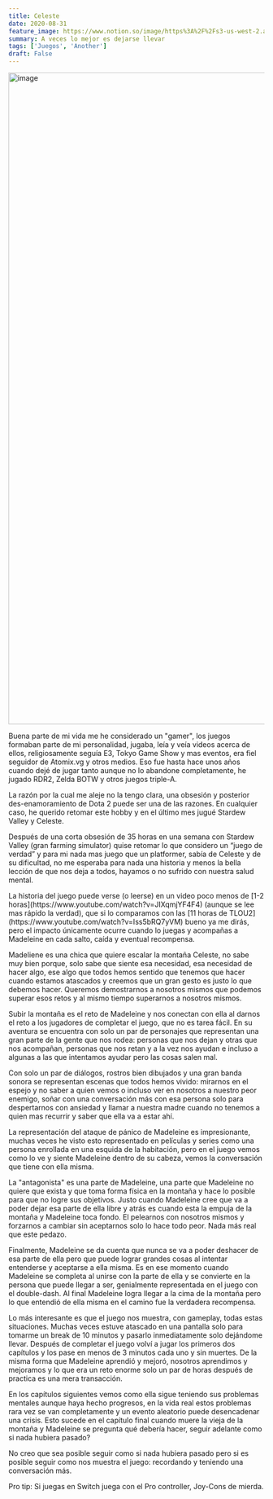 ```yaml
---
title: Celeste
date: 2020-08-31
feature_image: https://www.notion.so/image/https%3A%2F%2Fs3-us-west-2.amazonaws.com%2Fsecure.notion-static.com%2Ffadcc85f-8a84-4ee9-a65d-327542e80fa4%2Fcover.jpg?table=block&id=426589f8-dc09-452f-91c2-9a13ef2f40d8&userId=&cache=v2
summary: A veces lo mejor es dejarse llevar
tags: ['Juegos', 'Another']
draft: False
---
```


<img alt="image" src="https://www.notion.so/image/https%3A%2F%2Fs3-us-west-2.amazonaws.com%2Fsecure.notion-static.com%2Ffadcc85f-8a84-4ee9-a65d-327542e80fa4%2Fcover.jpg?table=block&id=426589f8-dc09-452f-91c2-9a13ef2f40d8&userId=&cache=v2" style="width: 1280px" />

<p class="None">Buena parte de mi vida me he considerado un "gamer", los juegos formaban parte de mi personalidad, jugaba, leía y veía videos acerca de ellos, religiosamente seguía E3, Tokyo Game Show y mas eventos, era fiel seguidor de Atomix.vg y otros medios. Eso fue hasta hace unos años cuando dejé de jugar tanto aunque no lo abandone completamente, he jugado RDR2, Zelda BOTW y otros juegos triple-A.</p>

<p class="None">La razón por la cual me aleje no la tengo clara, una obsesión y posterior des-enamoramiento de Dota 2 puede ser una de las razones. En cualquier caso, he querido retomar este hobby y en el último mes jugué Stardew Valley y Celeste.</p>

<p class="None">Después de una corta obsesión de 35 horas en una semana con Stardew Valley (gran farming simulator) quise retomar lo que considero un “juego de verdad” y para mi nada mas juego que un platformer, sabía de Celeste y de su dificultad, no me esperaba para nada una historia y menos la bella lección de que nos deja a todos, hayamos o no sufrido con nuestra salud mental.</p>

<p class="None">La historia del juego puede verse (o leerse) en un video poco menos de [1-2 horas](https://www.youtube.com/watch?v=JIXqmjYF4F4) (aunque se lee mas rápido la verdad), que si lo comparamos con las [11 horas de TLOU2](https://www.youtube.com/watch?v=Iss5bRQ7yVM) bueno ya me dirás, pero el impacto únicamente ocurre cuando lo juegas y acompañas a Madeleine en cada salto, caída y eventual recompensa.</p>

<p class="None">Madeliene es una chica que quiere escalar la montaña Celeste, no sabe muy bien porque, solo sabe que siente esa necesidad, esa necesidad de hacer algo, ese algo que todos hemos sentido que tenemos que hacer cuando estamos atascados y creemos que un gran gesto es justo lo que debemos hacer. Queremos demostrarnos a nosotros mismos que podemos superar esos retos y al mismo tiempo superarnos a nosotros mismos.</p>

<p class="None">Subir la montaña es el reto de Madeleine y nos conectan con ella al darnos el reto a los jugadores de completar el juego, que no es tarea fácil. En su aventura se encuentra con solo un par de personajes que representan una gran parte de la gente que nos rodea: personas que nos dejan y otras que nos acompañan, personas que nos retan y a la vez nos ayudan e incluso a algunas a las que intentamos ayudar pero las cosas salen mal.</p>

<p class="None">Con solo un par de diálogos, rostros bien dibujados y una gran banda sonora se representan escenas que todos hemos vivido: mirarnos en el espejo y no saber a quien vemos o incluso ver en nosotros a nuestro peor enemigo, soñar con una conversación más con esa persona solo para despertarnos con ansiedad y llamar a nuestra madre cuando no tenemos a quien mas recurrir y saber que ella va a estar ahí.</p>

<p class="None">La representación del ataque de pánico de Madeleine es impresionante, muchas veces he visto esto representado en películas y series como una persona enrollada en una esquida de la habitación, pero en el juego vemos como lo ve y siente Madeleine dentro de su cabeza, vemos la conversación que tiene con ella misma.</p>

<p class="None">La "antagonista" es una parte de Madeleine, una parte que Madeleine no quiere que exista y que toma forma física en la montaña y hace lo posible para que no logre sus objetivos. Justo cuando Madeleine cree que va a poder dejar esa parte de ella libre y atrás es cuando esta la empuja de la montaña y Madeleine toca fondo. El pelearnos con nosotros mismos y forzarnos a cambiar sin aceptarnos solo lo hace todo peor. Nada más real que este pedazo.</p>

<p class="None">Finalmente, Madeleine se da cuenta que nunca se va a poder deshacer de esa parte de ella pero que puede lograr grandes cosas al intentar entenderse y aceptarse a ella misma. Es en ese momento cuando Madeleine se completa al unirse con la parte de ella y se convierte en la persona que puede llegar a ser, genialmente representada en el juego con el double-dash. Al final Madeleine logra llegar a la cima de la montaña pero lo que entendió de ella misma en el camino fue la verdadera recompensa.</p>

<p class="None">Lo más interesante es que el juego nos muestra, con gameplay, todas estas situaciones. Muchas veces estuve atascado en una pantalla solo para tomarme un break de 10 minutos y pasarlo inmediatamente solo dejándome llevar. Después de completar el juego volví a jugar los primeros dos capítulos y los pase en menos de 3 minutos cada uno y sin muertes. De la misma forma que Madeleine aprendió y mejoró, nosotros aprendimos y mejoramos y lo que era un reto enorme solo un par de horas después de practica es una mera transacción.</p>

<p class="None">En los capítulos siguientes vemos como ella sigue teniendo sus problemas mentales aunque haya hecho progresos, en la vida real estos problemas rara vez se van completamente y un evento aleatorio puede desencadenar una crisis. Esto sucede en el capítulo final cuando muere la vieja de la montaña y Madeleine se pregunta qué debería hacer, seguir adelante como si nada hubiera pasado?</p>

<p class="None">No creo que sea posible seguir como si nada hubiera pasado pero si es posible seguir como nos muestra el juego: recordando y teniendo una conversación más.</p>

<p class="None">Pro tip: Si juegas en Switch juega con el Pro controller, Joy-Cons de mierda.</p>